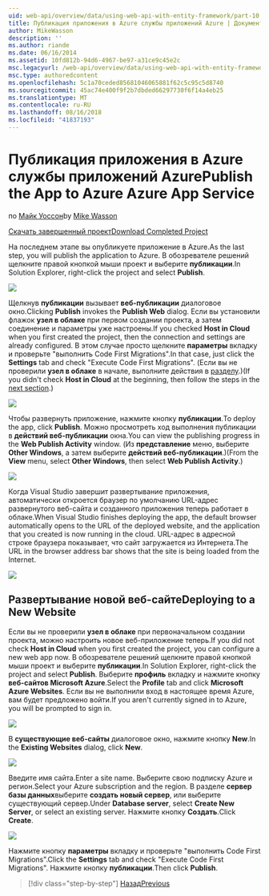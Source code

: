 ```yaml
---
uid: web-api/overview/data/using-web-api-with-entity-framework/part-10
title: Публикация приложения в Azure службы приложений Azure | Документация Майкрософт
author: MikeWasson
description: ''
ms.author: riande
ms.date: 06/16/2014
ms.assetid: 10fd812b-94d6-4967-be97-a31ce9c45e2c
msc.legacyurl: /web-api/overview/data/using-web-api-with-entity-framework/part-10
msc.type: authoredcontent
ms.openlocfilehash: 5c1a70ceded85681046065881f62c5c95c5d8740
ms.sourcegitcommit: 45ac74e400f9f2b7dbded66297730f6f14a4eb25
ms.translationtype: MT
ms.contentlocale: ru-RU
ms.lasthandoff: 08/16/2018
ms.locfileid: "41837193"
---
```

<a name="publish-the-app-to-azure-azure-app-service"></a><span data-ttu-id="f0d94-102">Публикация приложения в Azure службы приложений Azure</span><span class="sxs-lookup"><span data-stu-id="f0d94-102">Publish the App to Azure Azure App Service</span></span>
====================
<span data-ttu-id="f0d94-103">по [Майк Уоссон](https://github.com/MikeWasson)</span><span class="sxs-lookup"><span data-stu-id="f0d94-103">by [Mike Wasson](https://github.com/MikeWasson)</span></span>

[<span data-ttu-id="f0d94-104">Скачать завершенный проект</span><span class="sxs-lookup"><span data-stu-id="f0d94-104">Download Completed Project</span></span>](https://github.com/MikeWasson/BookService)

<span data-ttu-id="f0d94-105">На последнем этапе вы опубликуете приложение в Azure.</span><span class="sxs-lookup"><span data-stu-id="f0d94-105">As the last step, you will publish the application to Azure.</span></span> <span data-ttu-id="f0d94-106">В обозревателе решений щелкните правой кнопкой мыши проект и выберите **публикации**.</span><span class="sxs-lookup"><span data-stu-id="f0d94-106">In Solution Explorer, right-click the project and select **Publish**.</span></span>

![](part-10/_static/image1.png)

<span data-ttu-id="f0d94-107">Щелкнув **публикации** вызывает **веб-публикации** диалоговое окно.</span><span class="sxs-lookup"><span data-stu-id="f0d94-107">Clicking **Publish** invokes the **Publish Web** dialog.</span></span> <span data-ttu-id="f0d94-108">Если вы установили флажок **узел в облаке** при первом создании проекта, а затем соединение и параметры уже настроены.</span><span class="sxs-lookup"><span data-stu-id="f0d94-108">If you checked **Host in Cloud** when you first created the project, then the connection and settings are already configured.</span></span> <span data-ttu-id="f0d94-109">В этом случае просто щелкните **параметры** вкладку и проверьте &quot;выполнить Code First Migrations&quot;.</span><span class="sxs-lookup"><span data-stu-id="f0d94-109">In that case, just click the **Settings** tab and check &quot;Execute Code First Migrations&quot;.</span></span> <span data-ttu-id="f0d94-110">(Если вы не проверили **узел в облаке** в начале, выполните действия в [разделу](#new-website).)</span><span class="sxs-lookup"><span data-stu-id="f0d94-110">(If you didn't check **Host in Cloud** at the beginning, then follow the steps in the [next section](#new-website).)</span></span>

[![](part-10/_static/image3.png)](part-10/_static/image2.png)

<span data-ttu-id="f0d94-111">Чтобы развернуть приложение, нажмите кнопку **публикации**.</span><span class="sxs-lookup"><span data-stu-id="f0d94-111">To deploy the app, click **Publish**.</span></span> <span data-ttu-id="f0d94-112">Можно просмотреть ход выполнения публикации в **действий веб-публикации** окна.</span><span class="sxs-lookup"><span data-stu-id="f0d94-112">You can view the publishing progress in the **Web Publish Activity** window.</span></span> <span data-ttu-id="f0d94-113">(Из **представление** меню, выберите **Other Windows**, а затем выберите **действий веб-публикации**.)</span><span class="sxs-lookup"><span data-stu-id="f0d94-113">(From the **View** menu, select **Other Windows**, then select **Web Publish Activity**.)</span></span>

![](part-10/_static/image4.png)

<span data-ttu-id="f0d94-114">Когда Visual Studio завершит развертывание приложения, автоматически откроется браузер по умолчанию URL-адрес развернутого веб-сайта и созданного приложения теперь работает в облаке.</span><span class="sxs-lookup"><span data-stu-id="f0d94-114">When Visual Studio finishes deploying the app, the default browser automatically opens to the URL of the deployed website, and the application that you created is now running in the cloud.</span></span> <span data-ttu-id="f0d94-115">URL-адрес в адресной строке браузера показывает, что сайт загружается из Интернета.</span><span class="sxs-lookup"><span data-stu-id="f0d94-115">The URL in the browser address bar shows that the site is being loaded from the Internet.</span></span>

[![](part-10/_static/image6.png)](part-10/_static/image5.png)

<a id="new-website"></a>
## <a name="deploying-to-a-new-website"></a><span data-ttu-id="f0d94-116">Развертывание новой веб-сайте</span><span class="sxs-lookup"><span data-stu-id="f0d94-116">Deploying to a New Website</span></span>

<span data-ttu-id="f0d94-117">Если вы не проверили **узел в облаке** при первоначальном создании проекта, можно настроить новое веб-приложение теперь.</span><span class="sxs-lookup"><span data-stu-id="f0d94-117">If you did not check **Host in Cloud** when you first created the project, you can configure a new web app now.</span></span> <span data-ttu-id="f0d94-118">В обозревателе решений щелкните правой кнопкой мыши проект и выберите **публикации**.</span><span class="sxs-lookup"><span data-stu-id="f0d94-118">In Solution Explorer, right-click the project and select **Publish**.</span></span> <span data-ttu-id="f0d94-119">Выберите **профиль** вкладку и нажмите кнопку **веб-сайтов Microsoft Azure**.</span><span class="sxs-lookup"><span data-stu-id="f0d94-119">Select the **Profile** tab and click **Microsoft Azure Websites**.</span></span> <span data-ttu-id="f0d94-120">Если вы не выполнили вход в настоящее время Azure, вам будет предложено войти.</span><span class="sxs-lookup"><span data-stu-id="f0d94-120">If you aren't currently signed in to Azure, you will be prompted to sign in.</span></span>

[![](part-10/_static/image8.png)](part-10/_static/image7.png)

<span data-ttu-id="f0d94-121">В **существующие веб-сайты** диалоговое окно, нажмите кнопку **New**.</span><span class="sxs-lookup"><span data-stu-id="f0d94-121">In the **Existing Websites** dialog, click **New**.</span></span>

![](part-10/_static/image9.png)

<span data-ttu-id="f0d94-122">Введите имя сайта.</span><span class="sxs-lookup"><span data-stu-id="f0d94-122">Enter a site name.</span></span> <span data-ttu-id="f0d94-123">Выберите свою подписку Azure и регион.</span><span class="sxs-lookup"><span data-stu-id="f0d94-123">Select your Azure subscription and the region.</span></span> <span data-ttu-id="f0d94-124">В разделе **сервер базы данных**выберите **создать новый сервер**, или выберите существующий сервер.</span><span class="sxs-lookup"><span data-stu-id="f0d94-124">Under **Database server**, select **Create New Server**, or select an existing server.</span></span> <span data-ttu-id="f0d94-125">Нажмите кнопку **Создать**.</span><span class="sxs-lookup"><span data-stu-id="f0d94-125">Click **Create**.</span></span>

[![](part-10/_static/image11.png)](part-10/_static/image10.png)

<span data-ttu-id="f0d94-126">Нажмите кнопку **параметры** вкладку и проверьте &quot;выполнить Code First Migrations&quot;.</span><span class="sxs-lookup"><span data-stu-id="f0d94-126">Click the **Settings** tab and check &quot;Execute Code First Migrations&quot;.</span></span> <span data-ttu-id="f0d94-127">Нажмите кнопку **публикации**.</span><span class="sxs-lookup"><span data-stu-id="f0d94-127">Then click **Publish**.</span></span>

> [!div class="step-by-step"]
> [<span data-ttu-id="f0d94-128">Назад</span><span class="sxs-lookup"><span data-stu-id="f0d94-128">Previous</span></span>](part-9.md)
